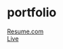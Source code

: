 # portfolio

[Resume.com](https://github.com/vemacitrind/portfolio/blob/main/cv-vedant.pdf)
<br>
[Live](https://vedant-joshi-og.vercel.app/)
